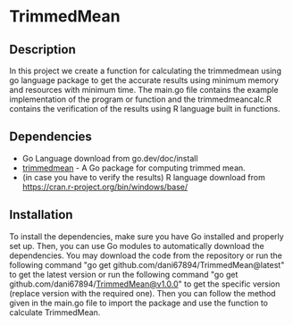# TrimmedMean

## Description
In this project we create a function for calculating the trimmedmean using go language package to get the accurate results using minimum memory and resources with minimum time. The main.go file contains the example implementation of the program or function and the trimmedmeancalc.R contains the verification of the results using R language built in functions.
## Dependencies
- Go Language download from go.dev/doc/install
- [trimmedmean](https://github.com/dani67894/TrimmedMean) - A Go package for computing trimmed mean.
- (in case you have to verify the results) R language download from https://cran.r-project.org/bin/windows/base/ 

## Installation
To install the dependencies, make sure you have Go installed and properly set up. Then, you can use Go modules to automatically download the dependencies. You may download the code from the repository or run the following command "go get github.com/dani67894/TrimmedMean@latest" to get the latest version or run the following command "go get github.com/dani67894/TrimmedMean@v1.0.0" to get the specific version (replace version with the required one). Then you can follow the method given in the main.go file to import the package and use the function to calculate TrimmedMean.

